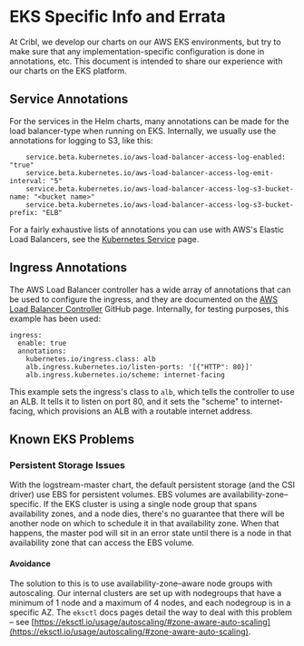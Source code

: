 # EKS Specific Info and Errata

At Cribl, we develop our charts on our AWS EKS environments, but try to make sure that any implementation-specific configuration is done in annotations, etc. This document is intended to share our experience with our charts on the EKS platform. 

## Service Annotations

For the services in the Helm charts, many annotations can be made for the load balancer-type when running on EKS. Internally, we usually use the annotations for logging to S3, like this:

```
    service.beta.kubernetes.io/aws-load-balancer-access-log-enabled: "true"
    service.beta.kubernetes.io/aws-load-balancer-access-log-emit-interval: "5"
    service.beta.kubernetes.io/aws-load-balancer-access-log-s3-bucket-name: "<bucket name>"
    service.beta.kubernetes.io/aws-load-balancer-access-log-s3-bucket-prefix: "ELB"
```

For a fairly exhaustive lists of annotations you can use with AWS's Elastic Load Balancers, see the [Kubernetes Service](https://kubernetes.io/docs/concepts/services-networking/service/) page.

## Ingress Annotations

The AWS Load Balancer controller has a wide array of annotations that can be used to configure the ingress, and they are documented on the [AWS Load Balancer Controller](https://github.com/kubernetes-sigs/aws-load-balancer-controller/blob/main/docs/guide/ingress/annotations.md#actions) GitHub page. Internally, for testing purposes, this example has been used:

```
ingress:
  enable: true
  annotations:
    kubernetes.io/ingress.class: alb
    alb.ingress.kubernetes.io/listen-ports: '[{"HTTP": 80}]'
    alb.ingress.kubernetes.io/scheme: internet-facing
```

This example sets the ingress's class to `alb`, which tells the controller to use an ALB. It tells it to listen on port 80, and it sets the "scheme" to internet-facing, which provisions an ALB with a routable internet address.


## Known EKS Problems

### Persistent Storage Issues

With the logstream-master chart, the default persistent storage (and the CSI driver) use EBS for persistent volumes. EBS volumes are availability-zone–specific. If the EKS cluster is using a single node group that spans availability zones, and a node dies, there's no guarantee that there will be another node on which to schedule it in that availability zone. When that happens, the master pod will sit in an error state until there is a node in that availability zone that can access the EBS volume. 

#### Avoidance

The solution to this is to use availability-zone–aware node groups with autoscaling. Our internal clusters are set up with nodegroups that have a minimum of 1 node and a maximum of 4 nodes, and each nodegroup is in a specific AZ. The `eksctl` docs pages detail the way to deal with this problem – see [https://eksctl.io/usage/autoscaling/#zone-aware-auto-scaling](https://eksctl.io/usage/autoscaling/#zone-aware-auto-scaling). 

### 